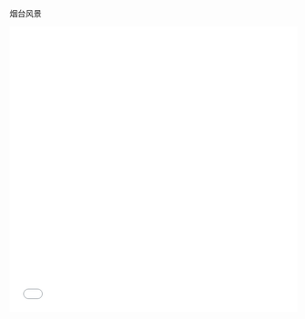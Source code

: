 烟台风景
<div align="center">
  <iframe src="//player.bilibili.com/player.html?bvid=BV19r4y1r78A&cid=137649199&page=1" allowfullscreen="allowfullscreen" width="100%" height="500" scrolling="no" frameborder="0" sandbox="allow-top-navigation allow-same-origin allow-forms allow-scripts"></iframe>
</div>
